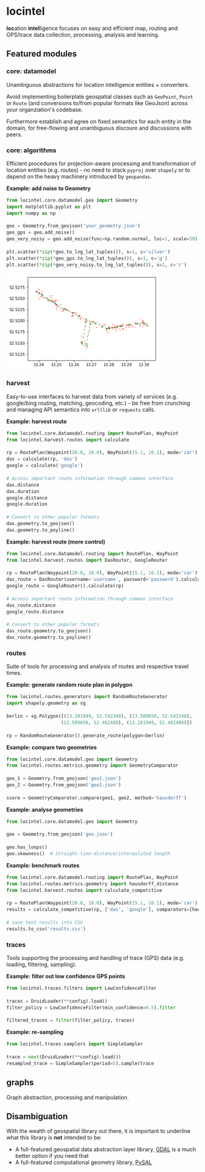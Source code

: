 # locintel

<b>loc</b>ation <b>intel</b>ligence focuses on easy and efficient map, routing and GPS/trace data collection, processing, analysis and learning.

## Featured modules

### core: datamodel

Unambiguous abstractions for location intelligence entities + converters. 

Avoid implementing boilerplate geospatial classes such as `GeoPoint`, `Point` or `Route` (and conversions to/from popular formats like GeoJson) across your organziation's codebase.

Furthermore establish and agree on fixed semantics for each entity in the domain, for free-flowing and unambiguous discoure and discussions with peers. 

### core: algorithms

Efficient procedures for projection-aware processing and transformation of location entities (e.g. routes) - no need to stack `pyproj` over `shapely` or to depend on the heavy machinery introduced by `geopandas`. 

__Example: add noise to Geometry__

```python
from locintel.core.datamodel.geo import Geometry
import matplotlib.pyplot as plt
import numpy as np

geo = Geometry.from_geojson('your_geometry.json')
geo_gps = geo.add_noise()
geo_very_noisy = geo.add_noise(func=np.random.normal, loc=1, scale=50)

plt.scatter(*zip(*geo.to_lng_lat_tuples()), s=1, c='silver')
plt.scatter(*zip(*geo_gps.to_lng_lat_tuples()), s=1, c='g')
plt.scatter(*zip(*geo_very_noisy.to_lng_lat_tuples()), s=1, c='r')
```

![noisy-geo](_img/noisy_geo.png) 

### harvest

Easy-to-use interfaces to harvest data from variety of services (e.g. google/bing routing, matching, geocoding, etc.) - be free from crunching and managing API semantics into `urlllib` or `requests` calls.

__Example: harvest route__

```python
from locintel.core.datamodel.routing import RoutePlan, WayPoint
from locintel.harvest.routes import calculate

rp = RoutePlan(Waypoint(20.0, 10.0), WayPoint(15.1, 10.1), mode='car')
das = calculate(rp, 'das')
google = calculate('google')

# Access important route information through common interface
das.distance
das.duration
google.distance
google.duration

# Convert to other popular formats
das.geometry.to_geojson()
das.geometry.to_poyline()
```

__Example: harvest route (more control)__

```python
from locintel.core.datamodel.routing import RoutePlan, WayPoint
from locintel.harvest.routes import DasRouter, GoogleRouter

rp = RoutePlan(Waypoint(20.0, 10.0), WayPoint(15.1, 10.1), mode='car')
das_route = DasRouter(username='username', password='password').calculate(rp)
google_route = GoogleRouter().calculate(rp)

# Access important route information through common interface
das_route.distance
google_route.distance

# Convert to other popular formats
das_route.geometry.to_geojson()
das_route.geometry.to_poyline()
```

### routes

Suite of tools for processing and analysis of routes and respective travel times.

__Example: generate random route plan in polygon__

```python
from locintel.routes.generators import RandomRouteGenerator
import shapely.geometry as sg

berlin = sg.Polygon([(13.281949, 52.542348), (13.509650, 52.542348), 
                    (13.509650, 52.482488), (13.281949, 52.482488)])

rp = RandomRouteGenerator().generate_route(polygon=berlin)
```

__Example: compare two geometries__

```python
from locintel.core.datamodel.geo import Geometry
from locintel.routes.metrics.geometry import GeometryComparator

geo_1 = Geometry.from_geojson('geo1.json')
geo_2 = Geometry.from_geojson('geo2.json')

score = GeometryComparator.compare(geo1, geo2, method='hausdorff')
```

__Example: analyse geometries__

```python
from locintel.core.datamodel.geo import Geometry

geo = Geometry.from_geojson('geo.json')

geo.has_loops()
geo.skewness()  # Straight-line-distance/interpolated length
```

__Example: benchmark routes__

```python
from locintel.core.datamodel.routing import RoutePlan, WayPoint
from locintel.routes.metrics.geometry import hausdorff_distance
from locintel.harvest.routes import calculate_competitive

rp = RoutePlan(Waypoint(20.0, 10.0), WayPoint(15.1, 10.1), mode='car')
results = calculate_competitive(rp, ['das', 'google'], comparators=[hausdorff_distance])

# save test results into CSV
results.to_csv('results.csv')
```

### traces

Tools supporting the processing and handling of trace (GPS) data (e.g. loading, filtering, sampling).

__Example: filter out low confidence GPS points__

```python
from locintel.traces.filters import LowConfidenceFilter

traces = DruidLoader(**config).load()
filter_policy = LowConfidenceFilter(min_confidence=0.5).filter

filtered_traces = filter(filter_policy, traces)
```

__Example: re-sampling__

```python
from locintel.traces.samplers import SimpleSampler

trace = next(DruidLoader(**config).load())
resampled_trace = SimpleSampler(period=5).sample(trace
```

## graphs

Graph abstraction, processing and manipulation.

## Disambiguation

With the wealth of geospatial library out there, it is important to underline what this library is __not__ intended to be:

* A full-featured geospatial data abstraction layer library, [GDAL](https://gdal.org/) is a much better option if you need that
* A full-featured computational geometry library, [PySAL](https://pysal.org/)  
